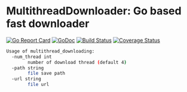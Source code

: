 # MultithreadDownloader: Go based fast downloader


[![Go Report Card](https://goreportcard.com/badge/github.com/abhishekkr/multithread-downloader)](https://goreportcard.com/report/github.com/abhisjson/multithread-downloader)
[![GoDoc](https://godoc.org/github.com/abhishekkr/multithread-downloader?status.svg)](https://godoc.org/github.com/abhishekkr/multithread-downloader)
[![Build Status](https://travis-ci.org/abhishekkr/multithread-downloader.svg?branch=master)](https://travis-ci.org/abhishekkr/multithread-downloader)
[![Coverage Status](https://coveralls.io/repos/github/abhishekkr/multithread-downloader/badge.svg?branch=master)](https://coveralls.io/github/abhishekkr/multithread-downloader?branch=master)


```bash
Usage of multithread_downloading:
  -num_thread int
        number of download thread (default 4)
  -path string
        file save path
  -url string
        file url
```